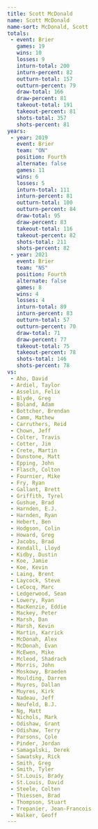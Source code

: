 ```yaml
---
title: Scott McDonald
name: Scott McDonald
name-sort: McDonald, Scott
totals:
 - event: Brier
   games: 19
   wins: 10
   losses: 9
   inturn-total: 200
   inturn-percent: 82
   outturn-total: 157
   outturn-percent: 79
   draw-total: 166
   draw-percent: 81
   takeout-total: 191
   takeout-percent: 81
   shots-total: 357
   shots-percent: 81
years:
 - year: 2019
   event: Brier
   team: "ON"
   position: Fourth
   alternate: false
   games: 11
   wins: 6
   losses: 5
   inturn-total: 111
   inturn-percent: 81
   outturn-total: 100
   outturn-percent: 84
   draw-total: 95
   draw-percent: 83
   takeout-total: 116
   takeout-percent: 82
   shots-total: 211
   shots-percent: 82
 - year: 2021
   event: Brier
   team: "NS"
   position: Fourth
   alternate: false
   games: 8
   wins: 4
   losses: 4
   inturn-total: 89
   inturn-percent: 83
   outturn-total: 57
   outturn-percent: 70
   draw-total: 71
   draw-percent: 77
   takeout-total: 75
   takeout-percent: 78
   shots-total: 146
   shots-percent: 78
vs:
 - Aho, David
 - Ardiel, Taylor
 - Asselin, Felix
 - Blyde, Greg
 - Boland, Adam
 - Bottcher, Brendan
 - Camm, Mathew
 - Carruthers, Reid
 - Chown, Jeff
 - Colter, Travis
 - Cotter, Jim
 - Crete, Martin
 - Dunstone, Matt
 - Epping, John
 - Flasch, Colton
 - Fournier, Mike
 - Fry, Ryan
 - Gallant, Brett
 - Griffith, Tyrel
 - Gushue, Brad
 - Harnden, E.J.
 - Harnden, Ryan
 - Hebert, Ben
 - Hodgson, Colin
 - Howard, Greg
 - Jacobs, Brad
 - Kendall, Lloyd
 - Kidby, Dustin
 - Koe, Jamie
 - Koe, Kevin
 - Laing, Brent
 - Laycock, Steve
 - LeCocq, Marc
 - Ledgerwood, Sean
 - Lowery, Ryan
 - MacKenzie, Eddie
 - Mackey, Peter
 - Marsh, Dan
 - Marsh, Kevin
 - Martin, Karrick
 - McDonah, Alex
 - McDonah, Evan
 - McEwen, Mike
 - Mcleod, Shadrach
 - Morris, John
 - Moskowy, Braeden
 - Moulding, Darren
 - Muyres, Dallan
 - Muyres, Kirk
 - Nadeau, Jeff
 - Neufeld, B.J.
 - Ng, Matt
 - Nichols, Mark
 - Odishaw, Grant
 - Odishaw, Terry
 - Parsons, Cole
 - Pinder, Jordan
 - Samagalski, Derek
 - Sawatsky, Rick
 - Smith, Greg
 - Smith, Tyler
 - St.Louis, Brady
 - St.Louis, David
 - Steele, Colten
 - Thiessen, Brad
 - Thompson, Stuart
 - Trepanier, Jean-Francois
 - Walker, Geoff
---
```


